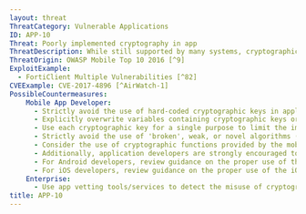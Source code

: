 ```yaml
---
layout: threat
ThreatCategory: Vulnerable Applications
ID: APP-10
Threat: Poorly implemented cryptography in app
ThreatDescription: While still supported by many systems, cryptographic algorithms and ciphers proven to be weak or broken should not be used to protect sensitive data. Weak algorithm/ciphers are those that have been deprecated following advancements in processing speeds and distributed processessing that have made brute-force attacks against them feasible. Broken algorithms, such as MD5, have known vulnerabilities an attacker can exploit to defeat one or more of its security properties. Similarly, the use of novel (e.g. home-grown) cryptographic algorithms should also be avoided. Novel algorithms may not have yet undergone sufficient scrutiny by the cryptologic community at large, and may possess flaws that if discovered, present an attacker with a path of lesser resistance to achieving unauthorized access to any data these cryptographic mechanisms were designed to protect.
ThreatOrigin: OWASP Mobile Top 10 2016 [^9]
ExploitExample:
  - FortiClient Multiple Vulnerabilities [^82]
CVEExample: CVE-2017-4896 [^AirWatch-1]
PossibleCountermeasures:
    Mobile App Developer:
      - Strictly avoid the use of hard-coded cryptographic keys in application source code.
      - Explicitly overwrite variables containing cryptographic keys or other secrets following each use to prevent unauthorized disclosure of the secret if that memory location is subsequently accessed by untrusted code.
      - Use each cryptographic key for a single purpose to limit the impact of key compromise.
      - Strictly avoid the use of 'broken', weak, or novel algorithms (those that have not undergone extensive evaluation by the cryptographic community at large) to protect long-term secrets.
      - Consider the use of cryptographic functions provided by the mobile operating system and where possible, leverage hardware-backed cryptographic and secure storage services.
      - Additionally, application developers are strongly encouraged to familiarize themselves with best practices for cryptography and general key management, and to integrate that knowledge early in the application design process. See NIST SP 800-57 Part 1 Revision 4, Recommendation for Key Management, Part 1 General[^244]
      - For Android developers, review guidance on the proper use of the Android Keystore System.[^245]
      - For iOS developers, review guidance on the proper use of the iOS Keychain.[^246]
    Enterprise:
      - Use app vetting tools/services to detect the misuse of cryptography in mobile apps.
title: APP-10
---
```

